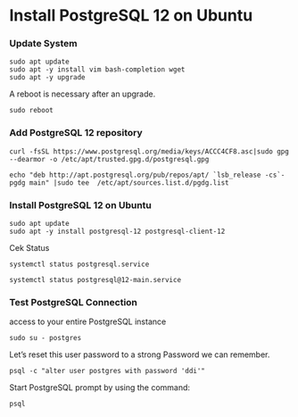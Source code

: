 # Install PostgreSQL 12 on Ubuntu

### Update System

    sudo apt update
    sudo apt -y install vim bash-completion wget
    sudo apt -y upgrade

A reboot is necessary after an upgrade.

    sudo reboot
    
 ### Add PostgreSQL 12 repository
 
    curl -fsSL https://www.postgresql.org/media/keys/ACCC4CF8.asc|sudo gpg --dearmor -o /etc/apt/trusted.gpg.d/postgresql.gpg
    
    echo "deb http://apt.postgresql.org/pub/repos/apt/ `lsb_release -cs`-pgdg main" |sudo tee  /etc/apt/sources.list.d/pgdg.list
    
 ### Install PostgreSQL 12 on Ubuntu
 
    sudo apt update
    sudo apt -y install postgresql-12 postgresql-client-12
    
 Cek Status

    systemctl status postgresql.service
    
    systemctl status postgresql@12-main.service
    
### Test PostgreSQL Connection

access to your entire PostgreSQL instance

    sudo su - postgres
    
Let’s reset this user password to a strong Password we can remember.

    psql -c "alter user postgres with password 'ddi'"

Start PostgreSQL prompt by using the command:

    psql
    



    
